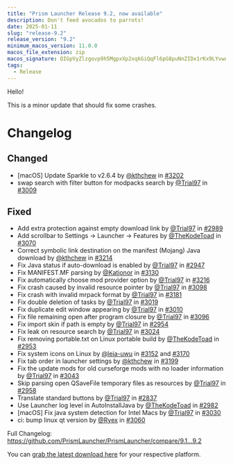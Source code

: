 ```yaml
---
title: "Prism Launcher Release 9.2, now available"
description: Don't feed avocados to parrots!
date: 2025-01-11
slug: "release-9.2"
release_version: "9.2"
minimum_macos_version: 11.0.0
macos_file_extension: zip
macos_signature: QIGpVyZlzgovp9h5MgpxXp2xqkGiQqFl6pG8puNnZIDx1rKx9LYvwA+PH6EApaot9H6hE7c5wQjZG8AkpuxgCA==
tags:
  - Release
---
```


Hello!

This is a minor update that should fix some crashes.

# Changelog

## Changed

- [macOS] Update Sparkle to v2.6.4 by [@kthchew](https://github.com/kthchew) in [#3202](https://github.com/PrismLauncher/PrismLauncher/pull/3202)
- swap search with filter button for modpacks search by [@Trial97](https://github.com/Trial97) in [#3009](https://github.com/PrismLauncher/PrismLauncher/pull/3009)

## Fixed

- Add extra protection against empty download link by [@Trial97](https://github.com/Trial97) in [#2989](https://github.com/PrismLauncher/PrismLauncher/pull/2989)
- Add scrollbar to Settings -> Launcher -> Features by [@TheKodeToad](https://github.com/TheKodeToad) in [#3070](https://github.com/PrismLauncher/PrismLauncher/pull/3070)
- Correct symbolic link destination on the manifest (Mojang) Java download by [@kthchew](https://github.com/kthchew) in [#3214](https://github.com/PrismLauncher/PrismLauncher/pull/3214)
- Fix Java status if auto-download is enabled by [@Trial97](https://github.com/Trial97) in [#2947](https://github.com/PrismLauncher/PrismLauncher/pull/2947)
- Fix MANIFEST.MF parsing by [@Kationor](https://github.com/Kationor) in [#3130](https://github.com/PrismLauncher/PrismLauncher/pull/3130)
- Fix automatically choose mod provider option by [@Trial97](https://github.com/Trial97) in [#3216](https://github.com/PrismLauncher/PrismLauncher/pull/3216)
- Fix crash caused by invalid resource pointer by [@Trial97](https://github.com/Trial97) in [#3098](https://github.com/PrismLauncher/PrismLauncher/pull/3098)
- Fix crash with invalid mrpack format by [@Trial97](https://github.com/Trial97) in [#3181](https://github.com/PrismLauncher/PrismLauncher/pull/3181)
- Fix double deletion of tasks by [@Trial97](https://github.com/Trial97) in [#3019](https://github.com/PrismLauncher/PrismLauncher/pull/3019)
- Fix duplicate edit window appearing by [@Trial97](https://github.com/Trial97) in [#3010](https://github.com/PrismLauncher/PrismLauncher/pull/3010)
- Fix file remaining open after program closure by [@Trial97](https://github.com/Trial97) in [#3096](https://github.com/PrismLauncher/PrismLauncher/pull/3096)
- Fix import skin if path is empty by [@Trial97](https://github.com/Trial97) in [#2954](https://github.com/PrismLauncher/PrismLauncher/pull/2954)
- Fix leak on resource search by [@Trial97](https://github.com/Trial97) in [#3024](https://github.com/PrismLauncher/PrismLauncher/pull/3024)
- Fix removing portable.txt on Linux portable build by [@TheKodeToad](https://github.com/TheKodeToad) in [#2953](https://github.com/PrismLauncher/PrismLauncher/pull/2953)
- Fix system icons on Linux by [@leia-uwu](https://github.com/leia-uwu) in [#3152](https://github.com/PrismLauncher/PrismLauncher/pull/3152) and [#3170](https://github.com/PrismLauncher/PrismLauncher/pull/3170)
- Fix tab order in launcher settings by [@kthchew](https://github.com/kthchew) in [#3199](https://github.com/PrismLauncher/PrismLauncher/pull/3199)
- Fix the update mods for old curseforge mods with no loader information by [@Trial97](https://github.com/Trial97) in [#3043](https://github.com/PrismLauncher/PrismLauncher/pull/3043)
- Skip parsing open QSaveFile temporary files as resources by [@Trial97](https://github.com/Trial97) in [#2958](https://github.com/PrismLauncher/PrismLauncher/pull/2958)
- Translate standard buttons by [@Trial97](https://github.com/Trial97) in [#2837](https://github.com/PrismLauncher/PrismLauncher/pull/2837)
- Use Launcher log level in AutoInstallJava by [@TheKodeToad](https://github.com/TheKodeToad) in [#2982](https://github.com/PrismLauncher/PrismLauncher/pull/2982)
- [macOS] Fix java system detection for Intel Macs by [@Trial97](https://github.com/Trial97) in [#3030](https://github.com/PrismLauncher/PrismLauncher/pull/3030)
- ci: bump linux qt version by [@Ryex](https://github.com/Ryex) in [#3060](https://github.com/PrismLauncher/PrismLauncher/pull/3060)

Full Changelog: <https://github.com/PrismLauncher/PrismLauncher/compare/9.1...9.2>

You can [grab the latest download here](https://prismlauncher.org/download/) for your respective platform.
